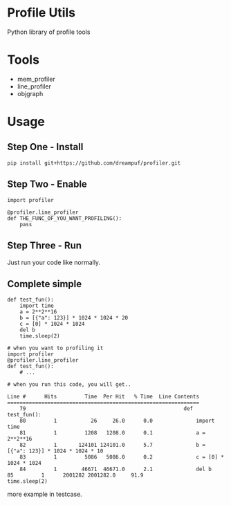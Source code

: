 # Profile Utils

Python library of profile tools

# Tools 

- mem_profiler
- line_profiler
- objgraph 

# Usage

## Step One - Install

    pip install git+https://github.com/dreampuf/profiler.git

## Step Two - Enable

    import profiler
    
    @profiler.line_profiler
    def THE_FUNC_OF_YOU_WANT_PROFILING():
        pass

## Step Three - Run

Just run your code like normally.

## Complete simple

    def test_fun():
        import time
        a = 2**2**16
        b = [{"a": 123}] * 1024 * 1024 * 20
        c = [0] * 1024 * 1024
        del b
        time.sleep(2)

    # when you want to profiling it
    import profiler
    @profiler.line_profiler
    def test_fun():
        # ...

    # when you run this code, you will get..

    Line #      Hits         Time  Per Hit   % Time  Line Contents
    ==============================================================
        79                                                   def test_fun():
        80         1           26     26.0      0.0              import time
        81         1         1208   1208.0      0.1              a = 2**2**16
        82         1       124101 124101.0      5.7              b = [{"a": 123}] * 1024 * 1024 * 10
        83         1         5086   5086.0      0.2              c = [0] * 1024 * 1024
        84         1        46671  46671.0      2.1              del b
    85         1      2001282 2001282.0     91.9              time.sleep(2)

more example in testcase.

